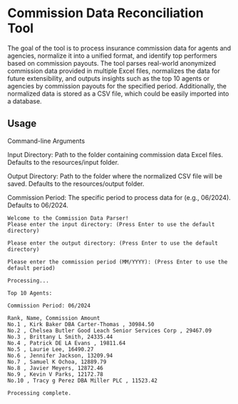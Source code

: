 # Commission Data Reconciliation Tool

The goal of the tool is to process insurance commission data for agents and agencies, normalize it into a unified format, and identify top performers based on commission payouts. The tool parses real-world anonymized commission data provided in multiple Excel files, normalizes the data for future extensibility, and outputs insights such as the top 10 agents or agencies by commission payouts for the specified period. Additionally, the normalized data is stored as a CSV file, which could be easily imported into a database.


## Usage

Command-line Arguments

Input Directory: Path to the folder containing commission data Excel files. Defaults to the resources/input folder.

Output Directory: Path to the folder where the normalized CSV file will be saved. Defaults to the resources/output folder.

Commission Period: The specific period to process data for (e.g., 06/2024). Defaults to 06/2024.

```
Welcome to the Commission Data Parser!
Please enter the input directory: (Press Enter to use the default directory) 

Please enter the output directory: (Press Enter to use the default directory) 

Please enter the commission period (MM/YYYY): (Press Enter to use the default period) 

Processing...

Top 10 Agents:

Commission Period: 06/2024

Rank, Name, Commission Amount
No.1 , Kirk Baker DBA Carter-Thomas , 30984.50
No.2 , Chelsea Butler Good Leach Senior Services Corp , 29467.09
No.3 , Brittany L Smith, 24335.44
No.4 , Patrick DE LA Evans , 19811.64
No.5 , Laurie Lee, 16490.27
No.6 , Jennifer Jackson, 13209.94
No.7 , Samuel K Ochoa, 12889.79
No.8 , Javier Meyers, 12872.46
No.9 , Kevin V Parks, 12172.78
No.10 , Tracy g Perez DBA Miller PLC , 11523.42

Processing complete.
```


